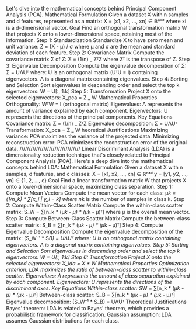 Let's dive into the mathematical concepts behind Principal Component Analysis (PCA).
Mathematical Formulation
Given a dataset X with n samples and d features, represented as a matrix:
X = [x1, x2, ..., xn] ∈ ℝⁿˣᵈ
where xi is a d-dimensional vector.
Goal
Find an orthogonal transformation matrix W that projects X onto a lower-dimensional space, retaining most of the information.
Step 1: Standardization
Standardize X to have zero mean and unit variance:
Z = (X - μ) / σ
where μ and σ are the mean and standard deviation of each feature.
Step 2: Covariance Matrix
Compute the covariance matrix Σ of Z:
Σ = (1/n) _ ZᵀZ
where Zᵀ is the transpose of Z.
Step 3: Eigenvalue Decomposition
Compute the eigenvalue decomposition of Σ:
Σ = UΛUᵀ
where:
U is an orthogonal matrix (UᵀU = I) containing eigenvectors.
Λ is a diagonal matrix containing eigenvalues.
Step 4: Sorting and Selection
Sort eigenvalues in descending order and select the top k eigenvectors:
W = U[:, 1:k]
Step 5: Transformation
Project X onto the selected eigenvectors:
X_pca = Z _ W
Mathematical Properties
Orthogonality: WᵀW = I (orthogonal matrix)
Eigenvalues: Λ represents the amount of variance explained by each component.
Eigenvectors: U represents the directions of the principal components.
Key Equations
Covariance matrix: Σ = (1/n) _ ZᵀZ
Eigenvalue decomposition: Σ = UΛUᵀ
Transformation: X_pca = Z _ W
heoretical Justifications
Maximizing variance: PCA maximizes the variance of the projected data.
Minimizing reconstruction error: PCA minimizes the reconstruction error of the original data.
/////////////////////////////////
Linear Discriminant Analysis (LDA) is a dimensionality reduction technique that's closely related to Principal Component Analysis (PCA). Here's a deep dive into the mathematical concepts behind LDA:
Mathematical Formulation
Given a dataset X with n samples, d features, and c classes:
X = [x1, x2, ..., xn] ∈ ℝⁿˣᵈ
y = [y1, y2, ..., yn] ∈ {1, 2, ..., c}
Goal
Find a linear transformation matrix W that projects X onto a lower-dimensional space, maximizing class separation.
Step 1: Compute Mean Vectors
Compute the mean vector for each class:
μ*k = (1/n_k) * ∑[x_i | y_i = k]
where n*k is the number of samples in class k.
Step 2: Compute Within-Class Scatter Matrix
Compute the within-class scatter matrix:
S_W = ∑[n_k * (μ*k - μ) * (μ*k - μ)ᵀ]
where μ is the overall mean vector.
Step 3: Compute Between-Class Scatter Matrix
Compute the between-class scatter matrix:
S_B = ∑[n_k * (μ*k - μ) * (μ*k - μ)ᵀ]
Step 4: Compute Eigenvalue Decomposition
Compute the eigenvalue decomposition of the matrix:
(S_W⁻¹ * S*B) = UΛUᵀ
where:
U is an orthogonal matrix containing eigenvectors.
Λ is a diagonal matrix containing eigenvalues.
Step 5: Sorting and Selection
Sort eigenvalues in descending order and select the top k eigenvectors:
W = U[:, 1:k]
Step 6: Transformation
Project X onto the selected eigenvectors:
X_lda = X * W
Mathematical Properties
Optimization criterion: LDA maximizes the ratio of between-class scatter to within-class scatter.
Eigenvalues: Λ represents the amount of class separation explained by each component.
Eigenvectors: U represents the directions of the discriminant axes.
Key Equations
Within-class scatter: S*W = ∑[n_k * (μ*k - μ) * (μ*k - μ)ᵀ]
Between-class scatter: S_B = ∑[n_k * (μ*k - μ) * (μ*k - μ)ᵀ]
Eigenvalue decomposition: (S_W⁻¹ * S_B)
= UΛUᵀ
Theoretical Justifications
Bayes' theorem: LDA is related to Bayes' theorem, which provides a probabilistic framework for classification.
Gaussian assumption: LDA assumes Gaussian distributions for each class.
